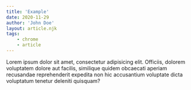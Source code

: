 ```yaml
---
title: 'Example'
date: 2020-11-29
author: 'John Doe'
layout: article.njk
tags:
    - chrome
    - article
---
```


Lorem ipsum dolor sit amet, consectetur adipisicing elit. Officiis, dolorem voluptatem dolore aut facilis, similique quidem obcaecati aperiam recusandae reprehenderit expedita non hic accusantium voluptate dicta voluptatum tenetur deleniti quisquam?
